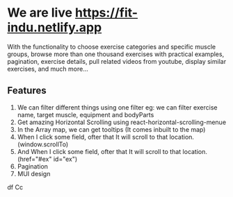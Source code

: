  # We are live https://fit-indu.netlify.app

With the functionality to choose exercise categories and specific muscle groups, browse more than one thousand exercises with practical examples, pagination, exercise details, pull related videos from youtube, display similar exercises, and much more...

## Features
1. We can filter different things using one filter eg: we can filter exercise name, target muscle, equipment and bodyParts
2. Get amazing Horizontal Scrolling using react-horizontal-scrolling-menue
3. In the Array map, we can get tooltips (It comes inbuilt to the map)
4. When I click some field, ofter that It will scroll to that location. (window.scrollTo)
5. And When I click some field, ofter that It will scroll to that location. (href="#ex" id="ex")
6. Pagination 
7. MUI design



df
Cc
